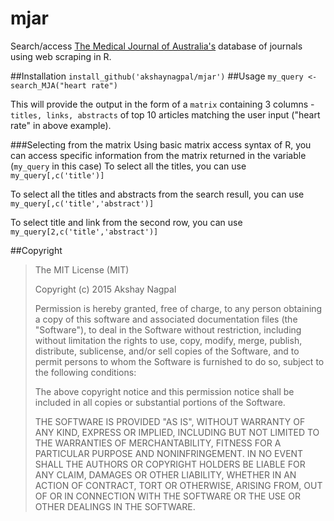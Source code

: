 # mjar
Search/access [The Medical Journal of Australia's](https://www.mja.com.au) database of journals using web scraping in R.

##Installation
`install_github('akshaynagpal/mjar')`
##Usage
`my_query <- search_MJA("heart rate")`

This will provide the output in the form of a `matrix` containing 3 columns - `titles, links, abstracts` of top 10 articles matching the user input ("heart rate" in above example).

###Selecting from the matrix
Using basic matrix access syntax of R, you can access specific information from the matrix returned in the variable (`my_query` in this case)
To select all the titles, you can use `my_query[,c('title')]`

To select all the titles and abstracts from the search resull, you can use `my_query[,c('title','abstract')]`

To select title and link from the second row, you can use `my_query[2,c('title','abstract')]`

##Copyright
>
>The MIT License (MIT)
>
>Copyright (c) 2015 Akshay Nagpal
>
>Permission is hereby granted, free of charge, to any person obtaining a copy
of this software and associated documentation files (the "Software"), to deal
in the Software without restriction, including without limitation the rights
to use, copy, modify, merge, publish, distribute, sublicense, and/or sell
copies of the Software, and to permit persons to whom the Software is
furnished to do so, subject to the following conditions:
>
>The above copyright notice and this permission notice shall be included in all
copies or substantial portions of the Software.
>
>THE SOFTWARE IS PROVIDED "AS IS", WITHOUT WARRANTY OF ANY KIND, EXPRESS OR
IMPLIED, INCLUDING BUT NOT LIMITED TO THE WARRANTIES OF MERCHANTABILITY,
FITNESS FOR A PARTICULAR PURPOSE AND NONINFRINGEMENT. IN NO EVENT SHALL THE
AUTHORS OR COPYRIGHT HOLDERS BE LIABLE FOR ANY CLAIM, DAMAGES OR OTHER
LIABILITY, WHETHER IN AN ACTION OF CONTRACT, TORT OR OTHERWISE, ARISING FROM,
OUT OF OR IN CONNECTION WITH THE SOFTWARE OR THE USE OR OTHER DEALINGS IN THE
SOFTWARE.
